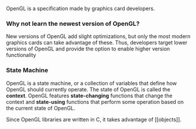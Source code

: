 OpenGL is a specification made by graphics card developers.

### Why not learn the newest version of OpenGL?
New versions of OpenGL add slight optimizations, but only the most modern graphics cards can take advantage of these. Thus, developers target lower versions of OpenGL and provide the option to enable higher version functionality

### State Machine
OpenGL is a state machine, or a collection of variables that define how OpenGL should currently operate. The state of OpenGL is called the **context**. OpenGL features **state-changing** functions that change the context and **state-using** functions that perform some operation based on the current state of OpenGL.

Since OpenGL libraries are written in C, it takes advantage of [[objects]].